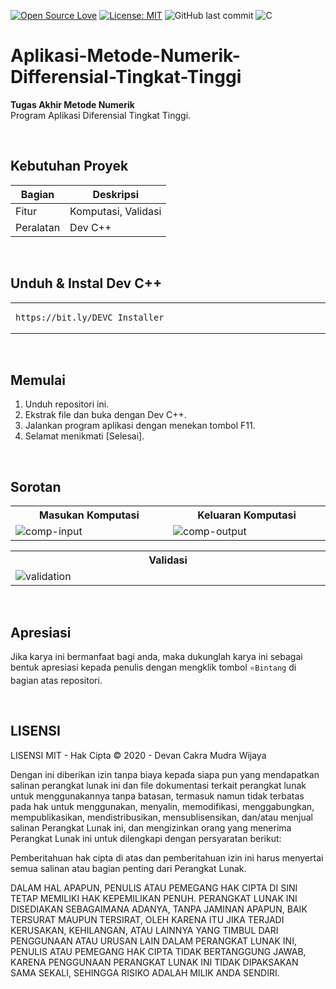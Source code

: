 [![Open Source Love](https://badges.frapsoft.com/os/v1/open-source.svg?style=flat)](https://github.com/ellerbrock/open-source-badges/)
[![License: MIT](https://img.shields.io/badge/License-MIT-green.svg)](https://opensource.org/licenses/MIT)
![GitHub last commit](https://img.shields.io/github/last-commit/devancakra/Aplikasi-Metode-Numerik-Differensial-Tingkat-Tinggi)
![C](https://img.shields.io/badge/programming%20-%2300599C.svg?&logo=cplusplus&logoColor=white)

# Aplikasi-Metode-Numerik-Differensial-Tingkat-Tinggi
<strong>Tugas Akhir Metode Numerik</strong><br>
Program Aplikasi Diferensial Tingkat Tinggi.

<br>

## Kebutuhan Proyek
| Bagian | Deskripsi |
| --- | --- |
| Fitur | Komputasi, Validasi |
| Peralatan | Dev C++ |

<br>

## Unduh & Instal Dev C++

<table><tr><td width="840">
  
```
https://bit.ly/DEVC_Installer
```

</td></tr></table>

<br>

## Memulai
1. Unduh repositori ini.<br>
2. Ekstrak file dan buka dengan Dev C++.<br>
3. Jalankan program aplikasi dengan menekan tombol F11.<br>
4. Selamat menikmati [Selesai].

<br>

## Sorotan
<table>
<tr>
<th width="420">Masukan Komputasi</th>
<th width="420">Keluaran Komputasi</th>
</tr>
<tr>
<td><img src="https://github.com/devancakra/Aplikasi-Metode-Numerik-Differensial-Tingkat-Tinggi/assets/54527592/ecd92509-a248-4bd0-984c-95cdd9dbcdb6" alt="comp-input"></td>
<td><img src="https://github.com/devancakra/Aplikasi-Metode-Numerik-Differensial-Tingkat-Tinggi/assets/54527592/8ed0db77-9e07-4a11-ad9e-3004ee001bc3" alt="comp-output"></td>
</tr>
</table>
<table>
<tr>
<th width="840">Validasi</th>
</tr>
<tr>
<td><img src="https://github.com/devancakra/Aplikasi-Metode-Numerik-Differensial-Tingkat-Tinggi/assets/54527592/74fcb349-92ea-4552-9131-33ef0751d337" alt="validation"></td>
</tr>
</table>

<br>

## Apresiasi
Jika karya ini bermanfaat bagi anda, maka dukunglah karya ini sebagai bentuk apresiasi kepada penulis dengan mengklik tombol ``` ⭐Bintang ``` di bagian atas repositori.

<br>

## LISENSI 
LISENSI MIT - Hak Cipta © 2020 - Devan Cakra Mudra Wijaya

Dengan ini diberikan izin tanpa biaya kepada siapa pun yang mendapatkan salinan perangkat lunak ini dan file dokumentasi terkait perangkat lunak untuk menggunakannya tanpa batasan, termasuk namun tidak terbatas pada hak untuk menggunakan, menyalin, memodifikasi, menggabungkan, mempublikasikan, mendistribusikan, mensublisensikan, dan/atau menjual salinan Perangkat Lunak ini, dan mengizinkan orang yang menerima Perangkat Lunak ini untuk dilengkapi dengan persyaratan berikut:

Pemberitahuan hak cipta di atas dan pemberitahuan izin ini harus menyertai semua salinan atau bagian penting dari Perangkat Lunak.

DALAM HAL APAPUN, PENULIS ATAU PEMEGANG HAK CIPTA DI SINI TETAP MEMILIKI HAK KEPEMILIKAN PENUH. PERANGKAT LUNAK INI DISEDIAKAN SEBAGAIMANA ADANYA, TANPA JAMINAN APAPUN, BAIK TERSURAT MAUPUN TERSIRAT, OLEH KARENA ITU JIKA TERJADI KERUSAKAN, KEHILANGAN, ATAU LAINNYA YANG TIMBUL DARI PENGGUNAAN ATAU URUSAN LAIN DALAM PERANGKAT LUNAK INI, PENULIS ATAU PEMEGANG HAK CIPTA TIDAK BERTANGGUNG JAWAB, KARENA PENGGUNAAN PERANGKAT LUNAK INI TIDAK DIPAKSAKAN SAMA SEKALI, SEHINGGA RISIKO ADALAH MILIK ANDA SENDIRI.
